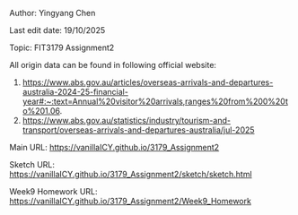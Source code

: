 Author: Yingyang Chen

Last edit date: 19/10/2025

Topic: FIT3179 Assignment2

All origin data can be found in following official website:
1. https://www.abs.gov.au/articles/overseas-arrivals-and-departures-australia-2024-25-financial-year#:~:text=Annual%20visitor%20arrivals,ranges%20from%200%20to%201.06.
2. https://www.abs.gov.au/statistics/industry/tourism-and-transport/overseas-arrivals-and-departures-australia/jul-2025

Main URL: https://vanillaICY.github.io/3179_Assignment2

Sketch URL: https://vanillaICY.github.io/3179_Assignment2/sketch/sketch.html

Week9 Homework URL: https://vanillaICY.github.io/3179_Assignment2/Week9_Homework
